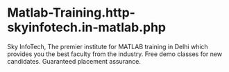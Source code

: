 # Matlab-Training.http-skyinfotech.in-matlab.php
Sky InfoTech, The premier institute for MATLAB training in Delhi which provides you the best faculty from the industry. Free demo classes for new candidates.  Guaranteed placement assurance.
